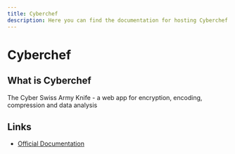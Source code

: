 ```yaml
---
title: Cyberchef
description: Here you can find the documentation for hosting Cyberchef with Coolify.
---
```


# Cyberchef

<ZoomableImage src="/docs/images/services/cyberchef.jpeg" />

## What is Cyberchef

The Cyber Swiss Army Knife - a web app for encryption, encoding, compression and data analysis

## Links

- [Official Documentation](https://github.com/gchq/CyberChef?utm_source=coolify.io)
